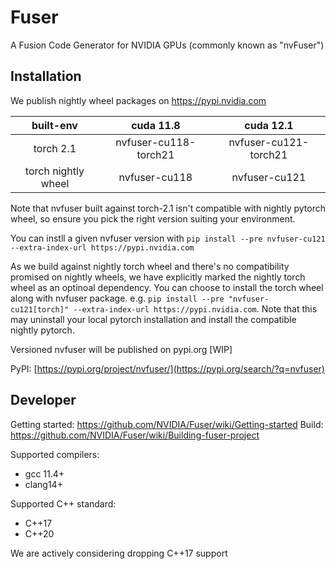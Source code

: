 # Fuser

A Fusion Code Generator for NVIDIA GPUs (commonly known as "nvFuser")

## Installation

We publish nightly wheel packages on https://pypi.nvidia.com

built-env | cuda 11.8 | cuda 12.1
:---: | :---: | :---:
torch 2.1 | nvfuser-cu118-torch21 | nvfuser-cu121-torch21
torch nightly wheel | nvfuser-cu118 | nvfuser-cu121

Note that nvfuser built against torch-2.1 isn't compatible with nightly pytorch wheel, so ensure you pick the right version suiting your environment.

You can instll a given nvfuser version with `pip install --pre nvfuser-cu121 --extra-index-url https://pypi.nvidia.com`

As we build against nightly torch wheel and there's no compatibility promised on nightly wheels, we have explicitly marked the nightly torch wheel as an optinoal dependency. You can choose to install the torch wheel along with nvfuser package. e.g.
`pip install --pre "nvfuser-cu121[torch]" --extra-index-url https://pypi.nvidia.com`.
Note that this may uninstall your local pytorch installation and install the compatible nightly pytorch.

Versioned nvfuser will be published on pypi.org [WIP]

PyPI: [https://pypi.org/project/nvfuser/](https://pypi.org/search/?q=nvfuser)


## Developer

Getting started: https://github.com/NVIDIA/Fuser/wiki/Getting-started
Build: https://github.com/NVIDIA/Fuser/wiki/Building-fuser-project

Supported compilers:
- gcc 11.4+
- clang14+

Supported C++ standard:
- C++17
- C++20

We are actively considering dropping C++17 support
